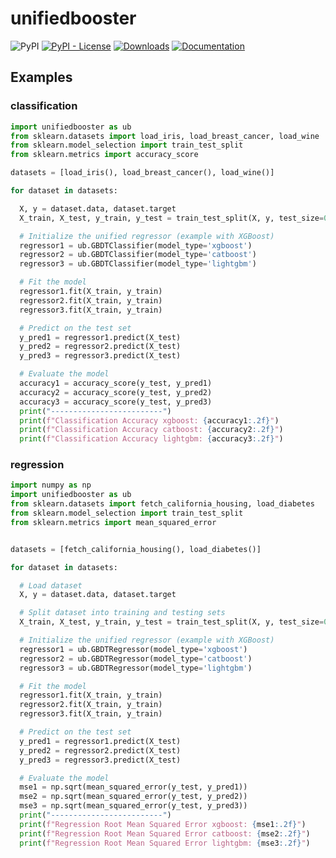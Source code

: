 # unifiedbooster

![PyPI](https://img.shields.io/pypi/v/unifiedbooster) [![PyPI - License](https://img.shields.io/pypi/l/unifiedbooster)](https://github.com/thierrymoudiki/unifiedbooster/blob/master/LICENSE) [![Downloads](https://pepy.tech/badge/unifiedbooster)](https://pepy.tech/project/unifiedbooster) 
[![Documentation](https://img.shields.io/badge/documentation-is_here-green)](https://techtonique.github.io/unifiedbooster/)

## Examples 

### classification 

```python
import unifiedbooster as ub
from sklearn.datasets import load_iris, load_breast_cancer, load_wine
from sklearn.model_selection import train_test_split
from sklearn.metrics import accuracy_score

datasets = [load_iris(), load_breast_cancer(), load_wine()]

for dataset in datasets:

  X, y = dataset.data, dataset.target
  X_train, X_test, y_train, y_test = train_test_split(X, y, test_size=0.2, random_state=42)

  # Initialize the unified regressor (example with XGBoost)
  regressor1 = ub.GBDTClassifier(model_type='xgboost')
  regressor2 = ub.GBDTClassifier(model_type='catboost')
  regressor3 = ub.GBDTClassifier(model_type='lightgbm')

  # Fit the model
  regressor1.fit(X_train, y_train)
  regressor2.fit(X_train, y_train)
  regressor3.fit(X_train, y_train)

  # Predict on the test set
  y_pred1 = regressor1.predict(X_test)
  y_pred2 = regressor2.predict(X_test)
  y_pred3 = regressor3.predict(X_test)

  # Evaluate the model
  accuracy1 = accuracy_score(y_test, y_pred1)
  accuracy2 = accuracy_score(y_test, y_pred2)
  accuracy3 = accuracy_score(y_test, y_pred3)
  print("-------------------------")
  print(f"Classification Accuracy xgboost: {accuracy1:.2f}")
  print(f"Classification Accuracy catboost: {accuracy2:.2f}")
  print(f"Classification Accuracy lightgbm: {accuracy3:.2f}")
```

### regression 

```python
import numpy as np
import unifiedbooster as ub
from sklearn.datasets import fetch_california_housing, load_diabetes
from sklearn.model_selection import train_test_split
from sklearn.metrics import mean_squared_error


datasets = [fetch_california_housing(), load_diabetes()]

for dataset in datasets:

  # Load dataset
  X, y = dataset.data, dataset.target

  # Split dataset into training and testing sets
  X_train, X_test, y_train, y_test = train_test_split(X, y, test_size=0.2, random_state=42)

  # Initialize the unified regressor (example with XGBoost)
  regressor1 = ub.GBDTRegressor(model_type='xgboost')
  regressor2 = ub.GBDTRegressor(model_type='catboost')
  regressor3 = ub.GBDTRegressor(model_type='lightgbm')

  # Fit the model
  regressor1.fit(X_train, y_train)
  regressor2.fit(X_train, y_train)
  regressor3.fit(X_train, y_train)

  # Predict on the test set
  y_pred1 = regressor1.predict(X_test)
  y_pred2 = regressor2.predict(X_test)
  y_pred3 = regressor3.predict(X_test)

  # Evaluate the model
  mse1 = np.sqrt(mean_squared_error(y_test, y_pred1))
  mse2 = np.sqrt(mean_squared_error(y_test, y_pred2))
  mse3 = np.sqrt(mean_squared_error(y_test, y_pred3))
  print("-------------------------")
  print(f"Regression Root Mean Squared Error xgboost: {mse1:.2f}")
  print(f"Regression Root Mean Squared Error catboost: {mse2:.2f}")
  print(f"Regression Root Mean Squared Error lightgbm: {mse3:.2f}")
```